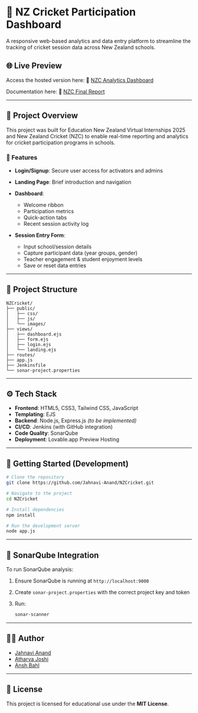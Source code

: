 # 🏏 NZ Cricket Participation Dashboard

A responsive web-based analytics and data entry platform to streamline the tracking of cricket session data across New Zealand schools.

## 🌐 Live Preview

Access the hosted version here:
🔗 [NZC Analytics Dashboard](https://preview--new-zealand-cricket.lovable.app/analytics)

Documentation here:
🔗 [NZC Final Report](https://www.dropbox.com/scl/fi/zmbnsmkmy95l0g55ou9r8/Final-Report.pdf?rlkey=tlwwluqnxja4bergbamrppbyf&st=w2jp2nuu&dl=0)

---

## 📌 Project Overview

This project was built for Education New Zealand Virtual Internships 2025 and New Zealand Cricket (NZC) to enable real-time reporting and analytics for cricket participation programs in schools.

### 🔧 Features

* **Login/Signup**: Secure user access for activators and admins
* **Landing Page**: Brief introduction and navigation
* **Dashboard**:

  * Welcome ribbon
  * Participation metrics
  * Quick-action tabs
  * Recent session activity log
* **Session Entry Form**:

  * Input school/session details
  * Capture participant data (year groups, gender)
  * Teacher engagement & student enjoyment levels
  * Save or reset data entries

---

## 📁 Project Structure

```
NZCricket/
├── public/
│   ├── css/
│   ├── js/
│   └── images/
├── views/
│   ├── dashboard.ejs
│   ├── form.ejs
│   ├── login.ejs
│   └── landing.ejs
├── routes/
├── app.js
├── Jenkinsfile
└── sonar-project.properties
```

---

## ⚙️ Tech Stack

* **Frontend**: HTML5, CSS3, Tailwind CSS, JavaScript
* **Templating**: EJS
* **Backend**: Node.js, Express.js *(to be implemented)*
* **CI/CD**: Jenkins (with GitHub integration)
* **Code Quality**: SonarQube
* **Deployment**: Lovable.app Preview Hosting

---

## 🚀 Getting Started (Development)

```bash
# Clone the repository
git clone https://github.com/Jahnavi-Anand/NZCricket.git

# Navigate to the project
cd NZCricket

# Install dependencies
npm install

# Run the development server
node app.js
```

---

## 🔐 SonarQube Integration

To run SonarQube analysis:

1. Ensure SonarQube is running at `http://localhost:9000`
2. Create `sonar-project.properties` with the correct project key and token
3. Run:

   ```bash
   sonar-scanner
   ```

---

## 👩‍💻 Author

* [Jahnavi Anand](https://github.com/Jahnavi-Anand)
* [Atharva Joshi](https://github.com/AthJoshi)
* [Ansh Bahl](https://github.com/anshbahl)


---

## 📜 License

This project is licensed for educational use under the **MIT License**.

